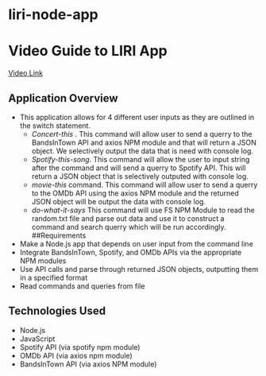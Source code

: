 # liri-node-app
# Video Guide to LIRI App
[Video Link](https://drive.google.com/open?id=1Ule8nWbVEXj5hD5a2r0I8iJLt1uVd3P_)
## Application Overview
* This application allows for 4 different user inputs as they are outlined in the switch statement. 
    * *Concert-this* . This command will allow user to send a querry to the BandsInTown API and axios NPM module and that   will return a JSON object. We selectively output the data that is need with console log. 
    * *Spotify-this-song*. This command will allow the user to input string after the command and will send a querry to Spotify API. This will return a JSON object that is selectively outputed with console log.
    * *movie-this* command. This command will allow user to send a querry to the OMDb API using the axios  NPM module and the returned JSON object will be output the data with console log. 
    * *do-what-it-says* This command will use FS NPM Module to read the random.txt file and parse out data and use it to construct a command and search querry which will be run accordingly. 
##Requirements
* Make a Node.js app that depends on user input from the command line
* Integrate BandsInTown, Spotify, and OMDb APIs via the appropriate NPM modules
* Use API calls and parse through returned JSON objects, outputting them in a specified format
* Read commands and queries from file
## Technologies Used
* Node.js
* JavaScript
* Spotify API (via spotify npm module)
* OMDb API (via axios npm module)
* BandsInTown API (via axios NPM module)
